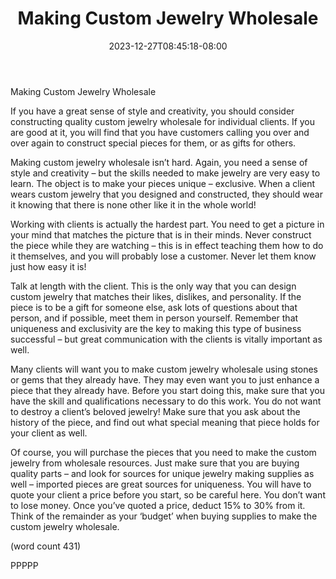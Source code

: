 ﻿---
title: "Making Custom Jewelry Wholesale"
date: 2023-12-27T08:45:18-08:00
description: "Jewelry Wholesale Tips for Web Success"
featured_image: "/images/Jewelry Wholesale.jpg"
tags: ["Jewelry Wholesale"]
---

Making Custom Jewelry Wholesale

If you have a great sense of style and creativity, 
you should consider constructing quality custom 
jewelry wholesale for individual clients. If you are 
good at it, you will find that you have customers 
calling you over and over again to construct special 
pieces for them, or as gifts for others.

Making custom jewelry wholesale isn’t hard. Again, 
you need a sense of style and creativity – but the 
skills needed to make jewelry are very easy to 
learn. The object is to make your pieces unique – 
exclusive. When a client wears custom jewelry 
that you designed and constructed, they should 
wear it knowing that there is none other like it in 
the whole world!

Working with clients is actually the hardest part. 
You need to get a picture in your mind that 
matches the picture that is in their minds. Never 
construct the piece while they are watching – this 
is in effect teaching them how to do it themselves, 
and you will probably lose a customer. Never let 
them know just how easy it is! 

Talk at length with the client. This is the only way 
that you can design custom jewelry that matches 
their likes, dislikes, and personality. If the piece is 
to be a gift for someone else, ask lots of questions 
about that person, and if possible, meet them in 
person yourself. Remember that uniqueness and 
exclusivity are the key to making this type of 
business successful – but great communication 
with the clients is vitally important as well.

Many clients will want you to make custom jewelry 
wholesale using stones or gems that they already 
have. They may even want you to just enhance a 
piece that they already have. Before you start doing 
this, make sure that you have the skill and 
qualifications necessary to do this work. You do 
not want to destroy a client’s beloved jewelry! Make 
sure that you ask about the history of the piece, 
and find out what special meaning that piece holds 
for your client as well.

Of course, you will purchase the pieces that you 
need to make the custom jewelry from wholesale 
resources. Just make sure that you are buying 
quality parts – and look for sources for unique 
jewelry making supplies as well – imported pieces 
are great sources for uniqueness. You will have to 
quote your client a price before you start, so be 
careful here. You don’t want to lose money. Once 
you’ve quoted a price, deduct 15% to 30% from it. 
Think of the remainder as your ‘budget’ when 
buying supplies to make the custom jewelry 
wholesale.

(word count 431)

PPPPP

